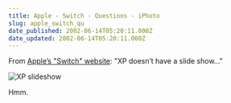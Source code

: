 ```yaml
---
title: Apple - Switch - Questions - iPhoto
slug: apple_switch_qu
date_published: 2002-06-14T05:20:11.000Z
date_updated: 2002-06-14T05:20:11.000Z
---
```


From [Apple’s "Switch" website](http://www.apple.com/switch/questions/digitalhub/iphoto.html): "XP doesn’t have a slide show…"

![XP slideshow](/stuff/slideshow.png)

Hmm.
